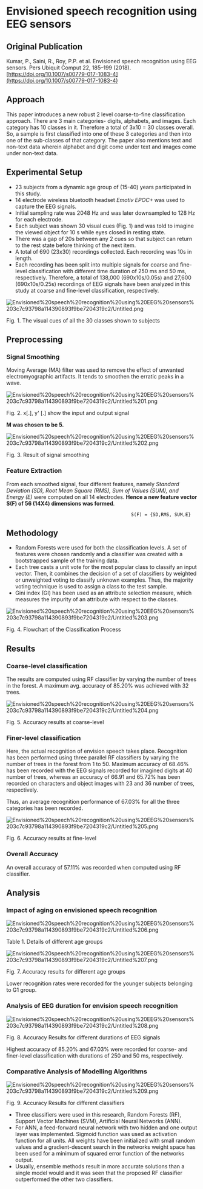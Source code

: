 # Envisioned speech recognition using EEG sensors

## Original Publication

Kumar, P., Saini, R., Roy, P.P. et al. Envisioned speech recognition using EEG sensors. Pers Ubiquit Comput 22, 185–199 (2018). [https://doi.org/10.1007/s00779-017-1083-4](https://doi.org/10.1007/s00779-017-1083-4)

## Approach

This paper introduces a new robust 2 level coarse-to-fine classification approach. There are 3 main categories- digits, alphabets, and images. Each category has 10 classes in it. Therefore a total of 3x10 = 30 classes overall. So, a sample is first classified into one of these 3 categories and then into one of the sub-classes of that category. The paper also mentions text and non-text data wherein alphabet and digit come under text and images come under non-text data. 

## Experimental Setup

- 23 subjects from a dynamic age group of (15-40) years participated in this study.
- 14 electrode wireless bluetooth headset *Emotiv EPOC+* was used to capture the EEG signals.
- Initial sampling rate was 2048 Hz and was later downsampled to 128 Hz for each electrode.
- Each subject was shown 30 visual cues (Fig. 1) and was told to imagine the viewed object for 10 s while eyes closed in resting state.
- There was a gap of 20s between any 2 cues so that subject can return to the rest state before thinking of the next item.
- A total of 690 (23x30) recordings collected. Each recording was 10s in length.
- Each recording has been split into multiple signals for coarse and fine-level classification with different time duration of 250 ms and 50 ms, respectively. Therefore, a total of 138,000 (690x10s/0.05s) and 27,600 (690x10s/0.25s) recordings of EEG signals have been analyzed in this study at coarse and fine-level classification, respectively.

![Envisioned%20speech%20recognition%20using%20EEG%20sensors%203c7c93798a114390893f9be7204319c2/Untitled.png](Envisioned%20speech%20recognition%20using%20EEG%20sensors%203c7c93798a114390893f9be7204319c2/Untitled.png)

Fig. 1. The visual cues of all the 30 classes shown to subjects

## Preprocessing

### Signal Smoothing

Moving Average (MA) filter was used to remove the effect of unwanted electromyographic artifacts. It tends to smoothen the erratic peaks in a wave. 

![Envisioned%20speech%20recognition%20using%20EEG%20sensors%203c7c93798a114390893f9be7204319c2/Untitled%201.png](Envisioned%20speech%20recognition%20using%20EEG%20sensors%203c7c93798a114390893f9be7204319c2/Untitled%201.png)

Fig. 2. x[.], y' [.] show the input and output
signal

**M was chosen to be 5.** 

![Envisioned%20speech%20recognition%20using%20EEG%20sensors%203c7c93798a114390893f9be7204319c2/Untitled%202.png](Envisioned%20speech%20recognition%20using%20EEG%20sensors%203c7c93798a114390893f9be7204319c2/Untitled%202.png)

Fig. 3. Result of signal smoothing 

### Feature Extraction

From each smoothed signal, four different features, namely *Standard Deviation (SD), Root Mean Square (RMS), Sum of Values (SUM), and Energy (E)* were computed on all 14 electrodes. **Hence a new feature vector S(F) of 56 (14X4) dimensions was formed**.

                                                  S(F) = {SD,RMS, SUM,E}

## Methodology

- Random Forests were used for both the classification levels. A set of features were chosen randomly and a classifier was created with a bootstrapped sample of the training data.
- Each tree casts a unit vote for the most popular class to classify an input vector. Then, it combines the decision of a set of classifiers by weighted or unweighted voting to classify unknown examples. Thus, the majority voting technique is used to assign a class to the test sample.
- Gini index (GI) has been used as an attribute selection measure, which measures the impurity of an attribute with respect to the classes.

![Envisioned%20speech%20recognition%20using%20EEG%20sensors%203c7c93798a114390893f9be7204319c2/Untitled%203.png](Envisioned%20speech%20recognition%20using%20EEG%20sensors%203c7c93798a114390893f9be7204319c2/Untitled%203.png)

Fig. 4. Flowchart of the Classification Process

## Results

### Coarse-level classification

The results are computed using RF classifier by varying the number of trees in the forest. A maximum avg. accuracy of 85.20% was achieved with 32 trees. 

![Envisioned%20speech%20recognition%20using%20EEG%20sensors%203c7c93798a114390893f9be7204319c2/Untitled%204.png](Envisioned%20speech%20recognition%20using%20EEG%20sensors%203c7c93798a114390893f9be7204319c2/Untitled%204.png)

Fig. 5. Accuracy results at coarse-level 

### Finer-level classification

Here, the actual recognition of envision speech takes place. Recognition has been performed using three parallel RF classifiers by varying the number of trees in the forest from 1 to 50. Maximum accuracy of 68.46% has been recorded with the EEG signals recorded for imagined digits at 40 number of trees, whereas an accuracy of 66.91 and 65.72% has been recorded on characters and object images with 23 and 36 number of trees, respectively. 

Thus, an average recognition performance of 67.03% for all the three categories has been recorded.

![Envisioned%20speech%20recognition%20using%20EEG%20sensors%203c7c93798a114390893f9be7204319c2/Untitled%205.png](Envisioned%20speech%20recognition%20using%20EEG%20sensors%203c7c93798a114390893f9be7204319c2/Untitled%205.png)

Fig. 6. Accuracy results at fine-level

### Overall Accuracy

An overall accuracy of 57.11% was recorded when computed using RF classifier.

## Analysis

### Impact of aging on envisioned speech recognition

![Envisioned%20speech%20recognition%20using%20EEG%20sensors%203c7c93798a114390893f9be7204319c2/Untitled%206.png](Envisioned%20speech%20recognition%20using%20EEG%20sensors%203c7c93798a114390893f9be7204319c2/Untitled%206.png)

Table 1. Details of different age groups

![Envisioned%20speech%20recognition%20using%20EEG%20sensors%203c7c93798a114390893f9be7204319c2/Untitled%207.png](Envisioned%20speech%20recognition%20using%20EEG%20sensors%203c7c93798a114390893f9be7204319c2/Untitled%207.png)

Fig. 7. Accuracy results for different age groups

Lower recognition rates were recorded for the younger subjects belonging to G1 group. 

### Analysis of EEG duration for envision speech recognition

![Envisioned%20speech%20recognition%20using%20EEG%20sensors%203c7c93798a114390893f9be7204319c2/Untitled%208.png](Envisioned%20speech%20recognition%20using%20EEG%20sensors%203c7c93798a114390893f9be7204319c2/Untitled%208.png)

Fig. 8. Accuracy Results for different durations of EEG signals

Highest accuracy of 85.20% and 67.03% were recorded for coarse- and finer-level classification with durations of 250 and 50 ms, respectively. 

### Comparative Analysis of Modelling Algorithms

![Envisioned%20speech%20recognition%20using%20EEG%20sensors%203c7c93798a114390893f9be7204319c2/Untitled%209.png](Envisioned%20speech%20recognition%20using%20EEG%20sensors%203c7c93798a114390893f9be7204319c2/Untitled%209.png)

Fig. 9. Accuracy Results for different classifiers

- Three classifiers were used in this research, Random Forests (RF), Support Vector Machines (SVM), Artificial Neural Networks (ANN).
- For ANN, a feed-forward neural network with two hidden and one output layer was implemented. Sigmoid function was used as activation function for all units. All weights have been initialized with small random values and a gradient-descent search in the networks weight space has been used for a minimum of squared error function of the networks output.
- Usually, ensemble methods result in more accurate solutions than a single model would and it was seen that the proposed RF classifier outperformed the other two classifiers.